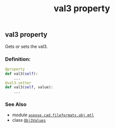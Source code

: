 ﻿---
title: val3 property
second_title: Aspose.CAD for Python via .NET API References
description: 
type: docs
weight: 50
url: /python-net/aspose.cad.fileformats.obj.mtl/obj3values/val3/
is_root: false
---

## val3 property


Gets or sets the val3.
### Definition:
```python
@property
def val3(self):
    ...
@val3.setter
def val3(self, value):
    ...
```

### See Also
* module [`aspose.cad.fileformats.obj.mtl`](../../)
* class [`Obj3Values`](/cad/python-net/aspose.cad.fileformats.obj.mtl/obj3values)
